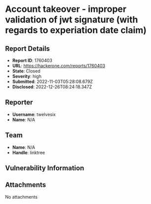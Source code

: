 # Account takeover - improper validation of jwt signature (with regards  to experiation date claim)

## Report Details
- **Report ID**: 1760403
- **URL**: https://hackerone.com/reports/1760403
- **State**: Closed
- **Severity**: high
- **Submitted**: 2022-11-03T05:28:08.679Z
- **Disclosed**: 2022-12-26T08:24:18.347Z

## Reporter
- **Username**: twelvesix
- **Name**: N/A

## Team
- **Name**: N/A
- **Handle**: linktree

## Vulnerability Information


## Attachments
No attachments
